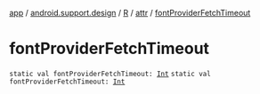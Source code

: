 [app](../../../index.md) / [android.support.design](../../index.md) / [R](../index.md) / [attr](index.md) / [fontProviderFetchTimeout](./font-provider-fetch-timeout.md)

# fontProviderFetchTimeout

`static val fontProviderFetchTimeout: `[`Int`](https://kotlinlang.org/api/latest/jvm/stdlib/kotlin/-int/index.html)
`static val fontProviderFetchTimeout: `[`Int`](https://kotlinlang.org/api/latest/jvm/stdlib/kotlin/-int/index.html)
